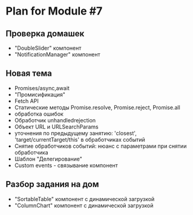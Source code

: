 # Plan for Module #7

## Проверка домашек 

* "DoubleSlider" компонент
* "NotificationManager" компонент

## Новая тема 

* Promises/async,await
* "Промисификация"
* Fetch API
* Статические методы Promise.resolve, Promise.reject, Promise.all
* обработка ошибок
* Обработчик unhandledrejection
* Объект URL и URLSearchParams
* уточнения по предыдущему занятию: 'closest', 'target/currentTarget/this' в обработчиках событий
* Снятие обработчиков событий: нюанс с параметрами при снятии обработчика
* Шаблон "Делегирование"
* Custom events - связывание компонент

## Разбор задания на дом

* "SortableTable" компонент c динамической загрузкой
* "ColumnChart" компонент c динамической загрузкой
